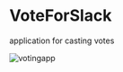 # VoteForSlack

application for casting votes

![votingapp](https://user-images.githubusercontent.com/33101796/41856483-821444fa-7895-11e8-9154-2a3e502bbbef.png)
